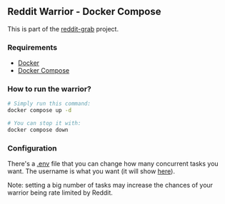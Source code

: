 ## Reddit Warrior - Docker Compose

This is part of the [reddit-grab](https://github.com/ArchiveTeam/reddit-grab) project.

### Requirements

- [Docker](https://www.docker.com/)
- [Docker Compose](https://docs.docker.com/compose/)

### How to run the warrior?

```sh
# Simply run this command:
docker compose up -d
```

```sh
# You can stop it with:
docker compose down
```

### Configuration

There's a [.env](./.env) file that you can change how many concurrent tasks you want. The username is what you want (it will show [here](https://tracker.archiveteam.org/reddit/)). 

Note: setting a big number of tasks may increase the chances of your warrior being rate limited by Reddit. 

